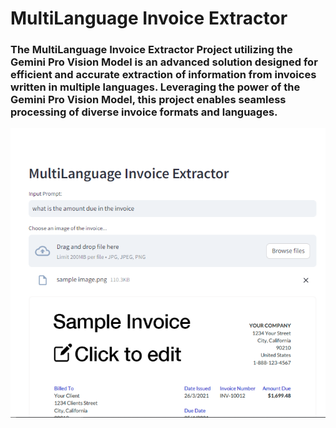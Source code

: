# MultiLanguage Invoice Extractor  
  

### The MultiLanguage Invoice Extractor Project utilizing the Gemini Pro Vision Model is an advanced solution designed for efficient and accurate extraction of information from invoices written in multiple languages. Leveraging the power of the Gemini Pro Vision Model, this project enables seamless processing of diverse invoice formats and languages.  
  

![](https://github.com/SheikhEbadaBinAshraf/MultiLanguage-Invoice-Extractor/blob/main/MultiLanguage%20Invoice%20Extractor.png?raw=true)  

